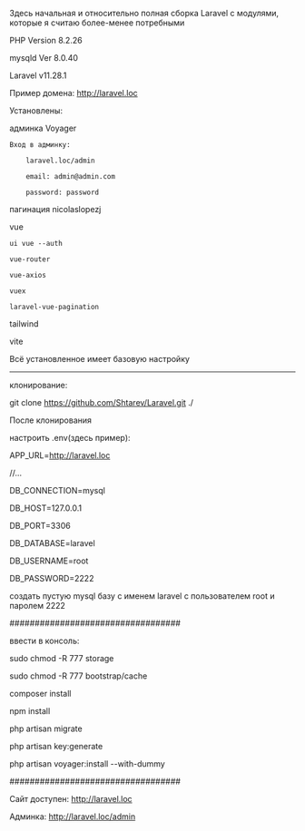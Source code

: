 Здесь начальная и относительно полная сборка Laravel с модулями, которые я считаю более-менее потребными


PHP Version 8.2.26

mysqld  Ver 8.0.40

Laravel v11.28.1

Пример домена: http://laravel.loc


Установлены:

админка Voyager

    Вход в админку:
    
        laravel.loc/admin
        
        email: admin@admin.com
        
        password: password
        

пагинация nicolaslopezj

vue

    ui vue --auth
    
    vue-router
    
    vue-axios
    
    vuex
    
    laravel-vue-pagination
    

tailwind

vite

Всё установленное имеет базовую настройку

------------------
клонирование:

git clone https://github.com/Shtarev/Laravel.git ./

После клонирования

настроить .env(здесь пример):

APP_URL=http://laravel.loc

//...

DB_CONNECTION=mysql

DB_HOST=127.0.0.1

DB_PORT=3306

DB_DATABASE=laravel

DB_USERNAME=root

DB_PASSWORD=2222


сoздать пустую mysql базу с именем laravel с пользователем root и паролем 2222

##################################

ввести в консоль:

sudo chmod -R 777 storage

sudo chmod -R 777 bootstrap/cache

composer install

npm install

php artisan migrate

php artisan key:generate

php artisan voyager:install --with-dummy

##################################

Сайт доступен: http://laravel.loc

Админка: http://laravel.loc/admin
